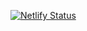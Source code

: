 [![Netlify Status](https://api.netlify.com/api/v1/badges/f3e57ce8-1ee7-4c35-a422-a066e6346eb0/deploy-status?branch=main)](https://app.netlify.com/projects/teal-axolotl-352e57/deploys)
